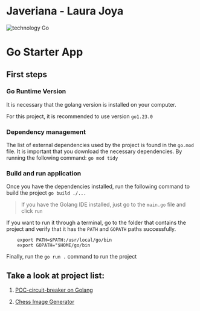 # Javeriana - Laura Joya

![technology Go](https://img.shields.io/badge/technology-go-blue.svg)

# Go Starter App

## First steps

### Go Runtime Version

It is necessary that the golang version is installed on your computer.

For this project, it is recommended to use version `go1.23.0`

### Dependency management

The list of external dependencies used by the project is found in the `go.mod` file. 
It is important that you download the necessary dependencies. By running the following command: `go mod tidy`

### Build and run application

Once you have the dependencies installed, run the following command to build the project `go build ./...`

> If you have the Golang IDE installed, just go to the `main.go` file and click `run`


If you want to run it through a terminal, go to the folder that contains the project and verify that it has the `PATH` and `GOPATH` paths successfully.

```
    export PATH=$PATH:/usr/local/go/bin
    export GOPATH="$HOME/go/bin
```

Finally, run the `go run .` command to run the project

## Take a look at project list:

1. [POC-circuit-breaker on Golang](./docu/CircuitBreaker.md)

2. [Chess Image Generator](./docu/ChessImage.md)


